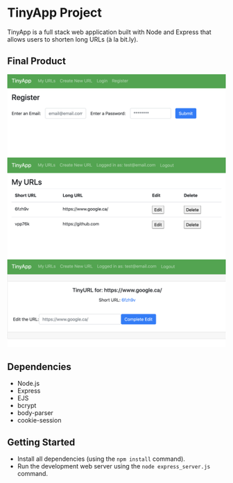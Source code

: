 # TinyApp Project

TinyApp is a full stack web application built with Node and Express that allows users to shorten long URLs (à la bit.ly).

## Final Product

!["Screenshot of register page"](https://github.com/suncraft/tinyapp/blob/master/docs/registering_profile.png?raw=true)
!["Screenshot of URLs page"](https://github.com/suncraft/tinyapp/blob/master/docs/urls_page.png?raw=true)
!["Screenshot of URL just added](https://github.com/suncraft/tinyapp/blob/master/docs/added_url.png?raw=true)

## Dependencies

- Node.js
- Express
- EJS
- bcrypt
- body-parser
- cookie-session

## Getting Started

- Install all dependencies (using the `npm install` command).
- Run the development web server using the `node express_server.js` command.


